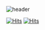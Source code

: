 ![header](https://capsule-render.vercel.app/api?type=waving&color=auto&height=300&section=header&text=Growing%20h7eona&fontSize=90)

[![Hits](https://hits.seeyoufarm.com/api/count/incr/badge.svg?url=https%3A%2F%2Fgithub.com%2Fh7eona&count_bg=%23F975D3&title_bg=%23555555&icon=&icon_color=%23E7E7E7&title=Hits&edge_flat=false)](https://hits.seeyoufarm.com) [![Hits](https://hits.seeyoufarm.com/api/count/incr/badge.svg?url=https%3A%2F%2Fgithub.com%2Fh7eona&count_bg=%23CD75F9&title_bg=%23555555&icon=&icon_color=%23E7E7E7&title=Follow&edge_flat=false)](https://hits.seeyoufarm.com)
